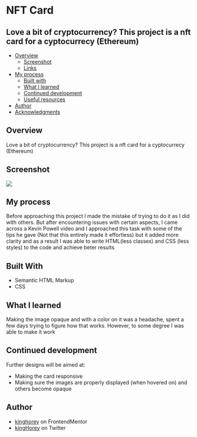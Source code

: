 # NFT Card

## Love a bit of cryptocurrency? This project is a nft card for a cyptocurrecy (Ethereum)

- [Overview](#overview)
  - [Screenshot](#screenshot)
  - [Links](#links)
- [My process](#my-process)
  - [Built with](#built-with)
  - [What I learned](#what-i-learned)
  - [Continued development](#continued-development)
  - [Useful resources](#useful-resources)
- [Author](#author)
- [Acknowledgments](#acknowledgments)

## Overview
Love a bit of cryptocurrency? This project is a nft card for a cyptocurrecy (Ethereum)

## Screenshot
![]("./screenshot.png")

## My process
Before approaching this project I made the mistake of trying to do it as I did with others. But after encountering issues with certain aspects, I came across a Kevin Powell video and I approached this task with some of the tips he gave (Not that this entirely made it effortless) but it added more clarity
and as a result I was able to write HTML(less classes) and CSS (less styles) to the code and achieve beter results

## Built With
* Semantic HTML Markup
* CSS 

## What I learned
Making the image opaque and with a color on it was a headache, spent a few days trying to figure how that works.
However, to some degree I was able to make it work

## Continued development
Further designs will be aimed at:
* Making the card responsive
* Making sure the images are properly displayed (when hovered on) and others become opaque


## Author
* [kinghorey](https://www.frontendmentor.io/profile/kinghorey) on FrontendMentor
* [kingHorey](https://www.twitter.com/kinghorey) on Twitter

